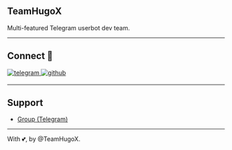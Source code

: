 ## TeamHugoX
Multi-featured Telegram userbot dev team.

---
## Connect 🔗
<p align="left">
    <a href="https://telegram.dog/TeamHugoX" target="_blank">
    <img src=https://img.shields.io/badge/telegram-%2300acee.svg?&style=for-the-badge&logo=telegram&logoColor=white alt=telegram style="margin-bottom: 5px;" />
    </a>
    <a href="https://github.com/TeamHugoX" target="_blank">
    <img src=https://img.shields.io/badge/github-%2324292e.svg?&style=for-the-badge&logo=github&logoColor=white alt=github style="margin-bottom: 5px;" />
    </a>
</p>

---
## Support
- [Group (Telegram)](https://t.me/HugoSupport)

---
With 💕, by @TeamHugoX.
